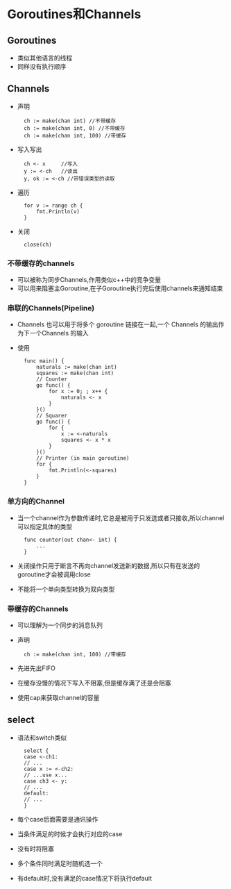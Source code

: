 # Goroutines和Channels

## Goroutines

- 类似其他语言的线程
- 同样没有执行顺序

## Channels

- 声明

        ch := make(chan int) //不带缓存
        ch := make(chan int, 0) //不带缓存
        ch := make(chan int, 100) //带缓存

- 写入写出

        ch <- x     //写入
        y := <-ch   //读出
        y, ok := <-ch //带错误类型的读取

- 遍历

        for v := range ch {
            fmt.Println(v)
        }

- 关闭

        close(ch)

### 不带缓存的channels

- 可以被称为同步Channels,作用类似c++中的竞争变量
- 可以用来阻塞主Goroutine,在子Goroutine执行完后使用channels来通知结束

### 串联的Channels(Pipeline)

- Channels 也可以用于将多个 goroutine 链接在一起,一个 Channels 的输出作为下一个Channels 的输入

- 使用

        func main() {
            naturals := make(chan int)
            squares := make(chan int)
            // Counter
            go func() {
                for x := 0; ; x++ {
                    naturals <- x
                }
            }()
            // Squarer
            go func() {
                for {
                    x := <-naturals
                    squares <- x * x
                }
            }()
            // Printer (in main goroutine)
            for {
                fmt.Println(<-squares)
            }
        }

### 单方向的Channel

- 当一个channel作为参数传递时,它总是被用于只发送或者只接收,所以channel可以指定具体的类型

        
        func counter(out chan<- int) {
            ...
        }

- 关闭操作只用于断言不再向channel发送新的数据,所以只有在发送的goroutine才会被调用close

- 不能将一个单向类型转换为双向类型

### 带缓存的Channels

- 可以理解为一个同步的消息队列
- 声明

        ch := make(chan int, 100) //带缓存

- 先进先出FIFO
- 在缓存没慢的情况下写入不阻塞,但是缓存满了还是会阻塞
- 使用cap来获取channel的容量

## select

- 语法和switch类似

        select {
        case <-ch1:
        // ...
        case x := <-ch2:
        // ...use x...
        case ch3 <- y:
        // ...
        default:
        // ...
        }

- 每个case后面需要是通讯操作
- 当条件满足的时候才会执行对应的case
- 没有时将阻塞
- 多个条件同时满足时随机选一个
- 有default时,没有满足的case情况下将执行default
